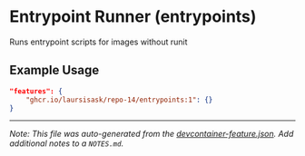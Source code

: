 
# Entrypoint Runner (entrypoints)

Runs entrypoint scripts for images without runit

## Example Usage

```json
"features": {
    "ghcr.io/laursisask/repo-14/entrypoints:1": {}
}
```





---

_Note: This file was auto-generated from the [devcontainer-feature.json](https://github.com/laursisask/repo-14/blob/main/features/src/entrypoints/devcontainer-feature.json).  Add additional notes to a `NOTES.md`._
